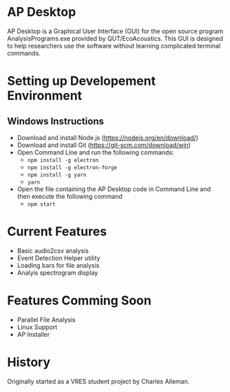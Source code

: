 # AP Desktop
AP Desktop is a Graphical User Interface (GUI) for the open source program AnalysisPrograms.exe provided by QUT/EcoAcoustics. This GUI is designed to help researchers use the software without learning complicated terminal commands.

# Setting up Developement Environment
## Windows Instructions
* Download and install Node.js (https://nodejs.org/en/download/)
* Download and install Git (https://git-scm.com/download/win)
* Open Command Line and run the following commands:
  * `npm install -g electron`
  * `npm install -g electron-forge`
  * `npm install -g yarn`
  * `yarn`
* Open the file containing the AP Desktop code in Command Line and then execute the following command
  * `npm start`

# Current Features
* Basic audio2csv analysis
* Event Detection Helper utility
* Loading bars for file analysis
* Analyis spectrogram display

# Features Comming Soon
* Parallel File Analysis
* Linux Support
* AP Installer

# History

Originally started as a VRES student project by Charles Alleman.
